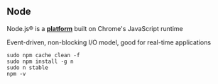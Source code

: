 ##  Node

<p class="fragment">Node.js® is a <b><u>platform</u></b> built on Chrome's JavaScript runtime</p>
<p class="fragment">Event-driven, non-blocking I/O model, good for real-time applications</p>

```shell
sudo npm cache clean -f
sudo npm install -g n
sudo n stable
npm -v
```